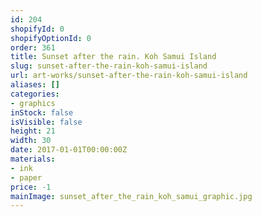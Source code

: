 ```yaml
---
id: 204
shopifyId: 0
shopifyOptionId: 0
order: 361
title: Sunset after the rain. Koh Samui Island
slug: sunset-after-the-rain-koh-samui-island
url: art-works/sunset-after-the-rain-koh-samui-island
aliases: []
categories:
- graphics
inStock: false
isVisible: false
height: 21
width: 30
date: 2017-01-01T00:00:00Z
materials:
- ink
- paper
price: -1
mainImage: sunset_after_the_rain_koh_samui_graphic.jpg
---
```

